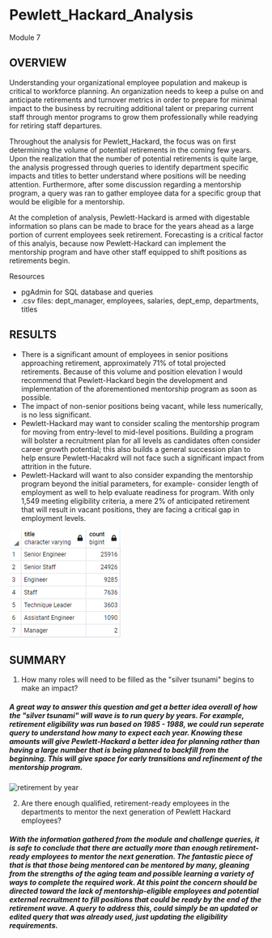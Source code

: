 # Pewlett_Hackard_Analysis
Module 7

## OVERVIEW
Understanding your organizational employee population and makeup is critical to workforce planning.  An organization needs to keep a pulse on and anticipate retirements and turnover metrics in order to prepare for minimal impact to the business by recruiting additional talent or preparing current staff through mentor programs to grow them professionally while readying for retiring staff departures.

Throughout the analysis for Pewlett_Hackard, the focus was on first determining the volume of potential retirements in the coming few years.  Upon the realization that the number of potential retirements is quite large, the analysis progressed through queries to identify department specific impacts and titles to better understand where positions will be needing attention. Furthermore, after some discussion regarding a mentorship program, a query was ran to gather employee data for a specific group that would be eligible for a mentorship. 

At the completion of analysis, Pewlett-Hackard is armed with digestable information so plans can be made to brace for the years ahead as a large portion of current employees seek retirement.  Forecasting is a critical factor of this analyis, because now Pewlett-Hackard can implement the mentorship program and have other staff equipped to shift positions as retirements begin. 

Resources
- pgAdmin for SQL database and queries
- .csv files: dept_manager, employees, salaries, dept_emp, departments, titles

## RESULTS
 
* There is a significant amount of employees in senior positions approaching retirement, approximately 71% of total projected retirements. Because of this volume and position elevation I would recommend that Pewlett-Hackard begin the development and implementation of the aforementioned mentorship program as soon as possible.
* The impact of non-senior positions being vacant, while less numerically, is no less significant.  
* Pewlett-Hackard may want to consider scaling the mentorship program for moving from entry-level to mid-level positions.  Building a program will bolster a recruitment plan for all levels as candidates often consider career growth potential; this also builds a general succession plan to help ensure Pewlett-Hacakrd will not face such a significant impact from attrition in the future. 
* Pewlett-Hackard will want to also consider expanding the mentorship program beyond the initial parameters, for example- consider length of employment as well to help evaluate readiness for program. With only 1,549 meeting eligibility criteria, a mere 2% of anticipated retirement that will result in vacant positions, they are facing a critical gap in employment levels. 

![retiring_titles](https://github.com/RachelRautenberg/Pewlett_Hackard_Analysis/blob/main/Resources/retiring_titles.PNG)

## SUMMARY

1. How many roles will need to be filled as the "silver tsunami" begins to make an impact?
##### A great way to answer this question and get a better idea overall of how the "silver tsunami" will wave is to run query by years. For example, retirement eligibility was run based on 1985 - 1988, we could run seperate query to understand how many to expect each year.  Knowing these amounts will give Pewlett-Hackard a better idea for planning rather than having a large number that is being planned to backfill from the beginning.  This will give space for early transitions and refinement of the mentorship program. 

![retirement by year](https://user-images.githubusercontent.com/96299861/153694704-2cc88fbf-88c5-4693-bbe9-fb886a062ca6.png)


2. Are there enough qualified, retirement-ready employees in the departments to mentor the next generation of Pewlett Hackard employees?
##### With the information gathered from the module and challenge queries, it is safe to conclude that there are actually more than enough retirement-ready employees to mentor the next generation.  The fantastic piece of that is that those being mentored can be mentored by many, gleaning from the strengths of the aging team and possible learning a variety of ways to complete the required work.  At this point the concern should be directed toward the lack of mentorship-eligible employees and potential external recruitment to fill positions that could be ready by the end of the retirement wave. A query to address this, could simply be an updated or edited query that was already used, just updating the eligibility requirements. 
